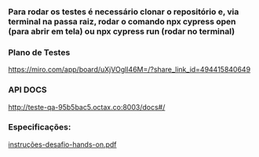 ### Para rodar os testes é necessário clonar o repositório e, via terminal na passa raiz, rodar o comando npx cypress open (para abrir em tela) ou npx cypress run (rodar no terminal)

### Plano de Testes 
https://miro.com/app/board/uXjVOglI46M=/?share_link_id=494415840649

### API DOCS
http://teste-qa-95b5bac5.octax.co:8003/docs#/


### Especificações: 
[instruções-desafio-hands-on.pdf](https://github.com/brunoomf1/Black_box_octa/files/9278322/instrucoes-desafio-hands-on.pdf)
